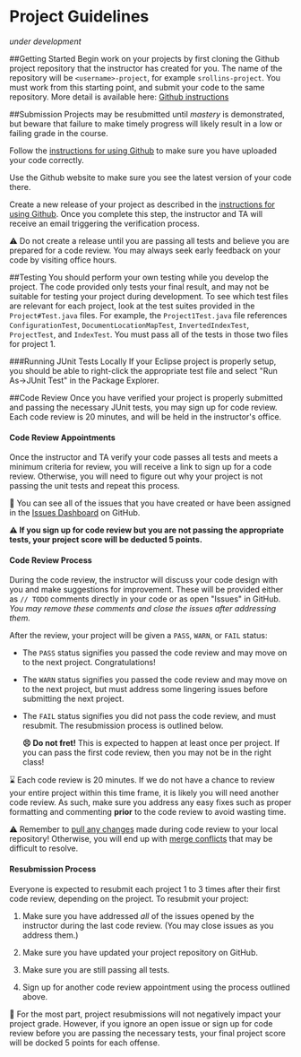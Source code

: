 Project Guidelines
===================
*under development*

##Getting Started
Begin work on your projects by first cloning the Github project repository that the instructor has created for you. The name of the repository will be `<username>-project`, for example `srollins-project`. You must work from this starting point, and submit your code to the same repository. More detail is available here: [Github instructions](githubinstructions.md)


##Submission
Projects may be resubmitted until *mastery* is demonstrated, but beware that failure to make timely progress will likely result in a low or failing grade in the course.

Follow the [instructions for using Github](githubinstructions.md) to make sure you have uploaded your code correctly.

Use the Github website to make sure you see the latest version of your code there.

Create a new release of your project as described in the [instructions for using Github](githubinstructions.md#submission). Once you complete this step, the instructor and TA will receive an email triggering the verification process. 

:warning:  Do not create a release until you are passing all tests and believe you are prepared for a code review. You may always seek early feedback on your code by visiting office hours.

##Testing
You should perform your own testing while you develop the project. The code provided only tests your final result, and may not be suitable for testing your project during development. To see which test files are relevant for each project, look at the test suites provided in the `Project#Test.java` files. For example, the `Project1Test.java` file references 
`ConfigurationTest`, `DocumentLocationMapTest`, `InvertedIndexTest`, `ProjectTest`, and `IndexTest`. You must pass all of the tests in those two files for project 1.

###Running JUnit Tests Locally
If your Eclipse project is properly setup, you should be able to right-click the appropriate test file and select "Run As->JUnit Test" in the Package Explorer.

##Code Review
Once you have verified your project is properly submitted and passing the necessary JUnit tests, you may sign up for code review. Each code review is 20 minutes, and will be held in the instructor's office.

#### Code Review Appointments ####

Once the instructor and TA verify your code passes all tests and meets a minimum criteria for review, you will receive a link to sign up for a code review. Otherwise, you will need to figure out why your project is not passing the unit tests and repeat this process.

:memo: You can see all of the issues that you have created or have been assigned in the [Issues Dashboard](https://github.com/dashboard/issues/) on GitHub.

**:warning: If you sign up for code review but you are not passing the appropriate tests, your project score will be deducted 5 points.**

#### Code Review Process ####

During the code review, the instructor will discuss your code design with you and make suggestions for improvement. These will be provided either as `// TODO` comments directly in your code or as open "Issues" in GitHub. *You may remove these comments and close the issues after addressing them.*

After the review, your project will be given a `PASS`, `WARN`, or `FAIL` status:

- The `PASS` status signifies you passed the code review and may move on to the next project. Congratulations!

- The `WARN` status signifies you passed the code review and may move on to the next project, but must address some lingering issues before submitting the next project.

- The `FAIL` status signifies you did not pass the code review, and must resubmit. The resubmission process is outlined below.

  **:persevere: Do not fret!** This is expected to happen at least once per project. If you can pass the first code review, then you may not be in the right class!

:hourglass: Each code review is 20 minutes. If we do not have a chance to review your entire project within this time frame, it is likely you will need another code review. As such, make sure you address any easy fixes such as proper formatting and commenting **prior** to the code review to avoid wasting time.

:warning: Remember to [pull any changes](https://help.github.com/articles/fetching-a-remote#pull) made during code review to your local repository! Otherwise, you will end up with [merge conflicts](https://help.github.com/articles/resolving-a-merge-conflict-from-the-command-line) that may be difficult to resolve.

#### Resubmission Process ####

Everyone is expected to resubmit each project 1 to 3 times after their first code review, depending on the project. To resubmit your project:

1. Make sure you have addressed *all* of the issues opened by the instructor during the last code review. (You may close issues as you address them.)

2. Make sure you have updated your project repository on GitHub.

3. Make sure you are still passing all tests.

4. Sign up for another code review appointment using the process outlined above.

:memo: For the most part, project resubmissions will not negatively impact your project grade. However, if you ignore an open issue or sign up for code review before you are passing the necessary tests, your final project score will be docked 5 points for each offense.
